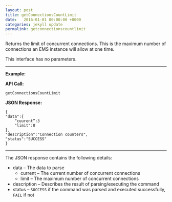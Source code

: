 ```yaml
---
layout: post
title: getConnectionsCountLimit
date:   2016-01-01 00:00:00 +0000
categories: jekyll update
permalink: getconnectionscountlimit
---
```


Returns the limit of concurrent connections. This is the maximum number of connections an EMS instance will allow at one time.

This interface has no parameters.

------

**Example:**

**API Call:**

``` 
getConnectionsCountLimit
```

**JSON Response:**

``` 
{
"data":{
    “cuurent”:3
    "limit":0
},
"description":"Connection counters",
"status":"SUCCESS"
}
```

------

The JSON response contains the following details:

- data – The data to parse
  - current – The current number of concurrent connections
  - limit – The maximum number of concurrent connections
- description – Describes the result of parsing/executing the command
- status – `SUCCESS` if the command was parsed and executed successfully, `FAIL` if not
